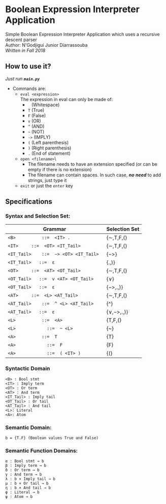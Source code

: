 # Boolean Expression Interpreter Application
Simple Boolean Expression Interpreter Application which uses a recursive descent parser\
Author: N'Godjigui Junior Diarrassouba\
_Written in Fall 2018_

## How to use it?

_Just run_ ___`main.py`___

* Commands are:
  - `eval <expression>`\
    The expression in eval can only be made of:
    - ` ` (Whitespace)
    - `T` (True)
    - `F` (False)
    - `v` (OR)
    - `^` (AND)
    - `~` (NOT)
    - `->` (IMPLY)
    - `(` (Left parenthesis)
    - `)` (Right parenthesis)
    - `.` (End of statement)
  - `open <filename>`\
     - The filename needs to have an extension specified (or can be empty if there is no extension)
     - The filename can contain spaces. In such case, ___no___ ___need___ to add strings, just type it
  - `exit` or just the `enter` key
   
## Specifications

### Syntax and Selection Set:

| Grammar                                | Selection Set |                        
|----------------------------------------|---------------|                      
| `<B>	        ::=  <IT> .	       `     | {∼,T,F,(}    |                           
| `<IT>	    ::=  <OT> <IT_Tail>    `     | {∼,T,F,(}    |                          
| `<IT_Tail>	::=  −> <OT> <IT_Tail> ` |     {−>}      |                         
| `<IT_Tail>   ::=  ε	           `     |   {.,)}      |                                
| `<OT>	    ::=  <AT> <OT_Tail>	   `     | {∼,T,F,(}    |                          
| `<OT_Tail>   ::=  v <AT> <OT_Tail>`    |     {∨}       |                          
| `<OT_Tail>   ::=  ε	           `     |  {−>,.,)}    |                              
| `<AT>	    ::=  <L> <AT_Tail>	   `     | {∼,T,F,(}    |                              
| `<AT_Tail>	::=  ^ <L> <AT_Tail>   ` |     {^}       |                           
| `<AT_Tail>   ::=  ε               `    |  {∨,−>,.,)}   |                                
| `<L>	        ::=  <A>	       `     |  {T,F,(}|    |                                       
| `<L>            ::=  ~ <L>           `    |     {~}       |                              
| `<A>	        ::=  T  	       `     |    {T}       |                          
| `<A>            ::=  F	           `     |    {F}       |                              
| `<A>            ::=  ( <IT> )	       ` |     {(}       |     
  
### Syntactic Domain
```
<B> : Bool stmt
<IT> : Imply term
<OT> : Or term
<AT> : And term
<IT_Tail> : Imply tail
<OT_Tail> : Or tail
<AT_Tail> : And tail
<L>: Literal
<A>: Atom
```

### Semantic Domain:
```
b = {T.F} (Boolean values True and False)
```

### Semantic Function Domains:
```
α : Bool stmt → b
β : Imply term → b
δ : Or term → b
γ : And term → b
λ : b × Imply tail → b
µ : b × Or tail → b
η : b × And tail → b
φ : Literal → b
ψ : Atom → b
```
